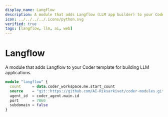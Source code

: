 ```yaml
---
display_name: Langflow
description: A module that adds Langflow (LLM app builder) to your Coder template.
icon: ../../../../.icons/python.svg
verified: true
tags: [langflow, llm, ai, web]
---
```


# Langflow

A module that adds Langflow to your Coder template for building LLM applications.
```tf
module "langflow" {
  count     = data.coder_workspace.me.start_count
  source    = "git::https://github.com/AI-Riksarkivet/coder-modules.git//langflow?ref=main"
  agent_id  = coder_agent.main.id
  port      = 7860
  subdomain = false
}
